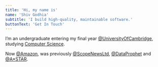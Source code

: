 ```yaml
---
title: 'Hi, my name is'
name: 'Shiv Godhia'
subtitle: 'I build high-quality, maintainable software.'
buttonText: 'Get In Touch'
---
```


I’m an undergraduate entering my final year [@UniversityOfCambridge](https://www.cam.ac.uk/), studying [Computer Science](https://www.cst.cam.ac.uk/teaching).

Now [@Amazon](https://www.amazon.jobs/en/business_categories/alexa), was previously [@ScopeNewsLtd](https://scopenews.co.uk/get), [@DataProphet](https://dataprophet.com/) and [@A\*STAR](https://www.a-star.edu.sg/i2r).
